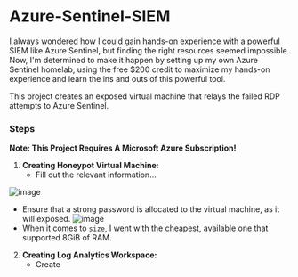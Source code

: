 #  Azure-Sentinel-SIEM

I always wondered how I could gain hands-on experience with a powerful SIEM like Azure Sentinel, but finding the right resources seemed impossible. Now, I'm determined to make it happen by setting up my own Azure Sentinel homelab, using the free $200 credit to maximize my hands-on experience and learn the ins and outs of this powerful tool.

This project creates an exposed virtual machine that relays the failed RDP attempts to Azure Sentinel.



### Steps

**Note: This Project Requires A Microsoft Azure Subscription!**

1. **Creating Honeypot Virtual Machine:**
   - Fill out the relevant information...
  
  ![image](https://github.com/alexcolincrawford/Azure-Sentinel-SIEM/assets/59071533/97940d29-5697-49f6-bf51-2307b1dce28f)

   - Ensure that a strong password is allocated to the virtual machine, as it will exposed.
![image](https://github.com/alexcolincrawford/Azure-Sentinel-SIEM/assets/59071533/2b7ca231-2f93-44ab-98e4-685a4c9ea303)
   - When it comes to `size`, I went with the cheapest, available one that supported 8GiB of RAM.


2. **Creating Log Analytics Workspace:**
   - Create 


